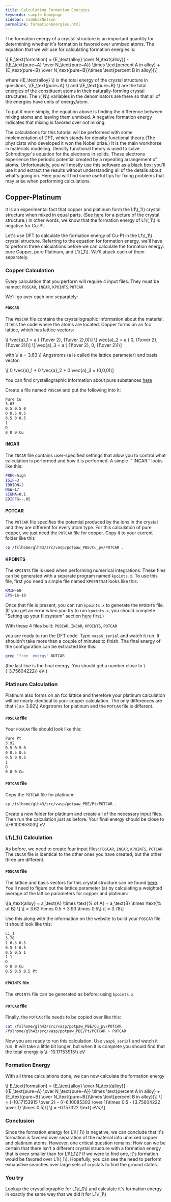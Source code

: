 ```yaml
---
title: Calculating Formation Energies
keywords: sample homepage
sidebar: sidebarNelson
permalink: formationEnergies.html
---
```


<script type="text/javascript"
        src="https://cdnjs.cloudflare.com/ajax/libs/mathjax/2.7.0/MathJax.js?config=TeX-AMS_CHTML"></script>

The formation energy of a crystal structure is an important quantity
for determining whether it's formation is favored over unmixed atoms.
The equation that we will use for calculating formation energies is:

\\[ E_\text{formation} = {E_\text{alloy} \over N_\text{alloy}} - ({E_\text{pure~A} \over N_\text{pure~A}} \times \text{percent A in alloy} + {E_\text{pure~B} \over N_\text{pure~B}}\times \text{percent B in alloy})\\]

where \\(E_\text{alloy} \\) is the total energy of the crystal
structure in questions, \\(E_\text{pure~A} \\) and \\(E_\text{pure~B}
\\) are the total energies of the constituent atoms in their
naturally-forming crystal structures.  The \\( N\\) variables in the
denominators are there so that all of the energies have units of
energy/atom.

To put it more simply, the equation above is finding the difference
between mixing atoms and leaving them unmixed.  A negative formation
energy indicates that mixing is favored over not mixing.  

The calculations for this tutorial will be performed with some
implementation of DFT, which stands for density functional theory.(The
physicists who developed it won the Nobel prize.) It is the main workhorse in
materials modeling.  Density functional theory is used to solve
Schrodinger's equation for the electrons in solids.  These electrons
experience the periodic potential created by a repeating arrangement
of atoms.  Unfortunately, you will mostly use this software as a black
box; you'll use it and extract the results without understanding all
of the details about what's going on.  Here you will find some useful
tips for fixing problems that may arise when performing calculations.


## Copper-Platinum

It is an experimental fact that copper and platinum form the L1\\(_1\\) crystal structure when mixed in
equal parts.  (See [here][l11] for a
picture of the crystal structure.) In other words, we know that the
formation energy of L1\\(_1\\) is negative for Cu-Pt.  


Let's use DFT to calculate the formation energy of Cu-Pt in the L1\\(_1\\)
crystal structure.  Referring to the equation for formation energy,
we'll have to perform three calculations before we can calculate the
formation energy:  pure Copper, pure Platinum, and L1\\(_1\\).  We'll
attack each of them separately.

### Copper Calculation
Every calculation that you perform will require 4 input files. They
must be named: ```POSCAR```, ```INCAR```, ```KPOINTS```,```POTCAR```

We'll go over each one separately:

#### ```POSCAR```

The ```POSCAR``` file contains the crystallographic information about
the material.  It tells the code where the atoms are located.
Copper forms on an fcc lattice, which has lattice vectors:

\\[ \vec{a}_1 = a ( {1\over 2}, {1\over 2},0)\\]
\\[ \vec{a}_2 = a ( 0, {1\over 2}, {1\over 2})\\]
\\[ \vec{a}_3 = a ( {1\over 2}, 0, {1\over 2})\\]

with \\( a = 3.63 \\) Angstroms (a is called the lattice parameter) and basis vector:

\\[ 0 \vec{a}_1 + 0 \vec{a}_2 + 0 \vec{a}_3 = (0,0,0)\\]

You can find crystallographic information about pure substances
[here][periodicTable]

Create a file named ```POSCAR``` and put the following into it:
```bash
Pure Cu	
3.63
0.5 0.5	0
0 0.5 0.5
0.5 0 0.5
1
D
0 0 0 Cu
```


#### INCAR
The ```INCAR``` file contains user-specified settings that allow you
to control what calculation is performed and how it is performed.  A
simple ```INCAR`` looks like this:

```bash
PREC=high
ISIF=3
IBRION=2
NSW=17
SIGMA=0.1
EDIFFG=-.05
```

#### POTCAR
The ```POTCAR``` file specifies the potential produced by the ions in
the crystal and they are different for every atom type.  For this
calculation of pure copper, we just need the ```POTCAR``` file for
copper.  Copy it to your current folder like this

```bash
cp /fslhome/glh43/src/vasp/potpaw_PBE/Cu_pv/POTCAR .
```

#### KPOINTS
The ```KPOINTS``` file is used when performing numerical
integrations.  These files can be generated with a separate program
named ```kpoints.x```.  To use this file, first you need a simple file named
```KPGEN``` that looks like this:

```bash
RMIN=60
EPS=1e-10
```

Once that file is present, you can run ```kpoints.x``` to generate the
```KPOINTS``` file. (If you get an error when you try to run
```kpoints.x```, you should complete
"Setting up your filesystem" section [here](gettingStarted.html) first.)


With these 4 files built: ```POSCAR```, ```INCAR```, ```KPOINTS```,
```POTCAR```

you are ready to run the DFT code.  Type ```vasp6_serial``` and watch
it run.  It shouldn't take more than a couple of minutes to finish.
The final energy of the configuration can be extracted like this:

```bash
grep "free  energy" OUTCAR
```
(the last line is the final energy.  You should get a number close to
\\(-3.75604222\\) eV )

### Platinum Calculation
Platinum also forms on an fcc lattice and therefore your platinum
calculation will be nearly identical to your copper calculation.  The
only differences are that \\( a= 3.92\\) Angstroms for platinum and the
```POTCAR``` file is different.

#### ```POSCAR``` file
Your ```POSCAR``` file should look like this:

```bash
Pure Pt
3.92
0.5 0.5	0
0 0.5 0.5
0.5 0 0.5
1
D
0 0 0 Cu
```


#### ```POTCAR``` file

Copy the ```POTCAR``` file for platinum:

```bash
cp /fslhome/glh43/src/vasp/potpaw_PBE/Pt/POTCAR .
```

 Create a new folder for platinum and create all of the necessary
input files.  Then run the calculation just as before. Your final
energy should be close to \\(-6.10085303\\) eV
  
### L1\\(_1\\) Calculation
As before, we need to create four input files: ```POSCAR```, ```INCAR```, ```KPOINTS```,
```POTCAR```.  The ```INCAR``` file is identical to the other ones you
have created, but the other three are different.


#### ```POSCAR``` file

The lattice and
basis vectors for this crystal structure can be found
[here][l11]. You'll need to figure out the lattice parameter (a) by
calculating a weighted average of the lattice parameters for copper and
platinum:

\\[a_\text{alloy} = a_\text{A} \times \text{\% of A} + a_\text{B} \times \text{\% of B} \\]
\\[ = 3.62 \times 0.5 + 3.93 \times 0.5\\]
\\[ = 3.78\\]

Use this along with the information on the website to build your
```POSCAR``` file.  It should look like this:

```bash
L1_1
3.78
1 0.5 0.5
0.5 1 0.5
0.5 0.5 1
1 1
D
0 0 0 Cu
0.5 0.5 0.5 Pt
```


#### ```KPOINTS``` file

The ```KPOINTS``` file can be generated as before: using ```kpoints.x```

#### ```POTCAR``` file

Finally, the ```POTCAR``` file needs to be copied over like this:

``` bash
cat /fslhome/glh43/src/vasp/potpaw_PBE/Cu_pv/POTCAR
/fslhome/glh43/src/vasp/potpaw_PBE/Pt/POTCAR > POTCAR
```

Now you are ready to run this calculation.  Use ```vasp6_serial``` and
watch it run.  It will take a little bit longer, but when it is complete you should find that the total
energy is \\( -10.17153915\\) eV
### Formation Energy

With all three calculations done, we can now calculate the formation energy

\\[ E_\text{formation} = {E_\text{alloy} \over N_\text{alloy}} - ({E_\text{pure~A} \over N_\text{pure~A}} \times \text{percent A in alloy} + {E_\text{pure~B} \over N_\text{pure~B}}\times \text{percent B in alloy})\\]
\\[ = {-10.17153915 \over 2} - ({-6.10085303 \over 1}\times 0.5 - {3.75604222 \over 1} \times 0.5)\\]
\\[ = -0.157322 \text{ eVs}\\]


### Conclusion
Since the formation energy for L1\\(_1\\) is negative, we can conclude
that it's formation is favored over separation of the material into
unmixed copper and platinum atoms.  However, one critical question
remains:  How can we be certain that there isn't a different crystal
structure with a formation energy that is even smaller than for
L1\\(_1\\)?  If we were to find one, it's formation would be favored
over L1\\(_1\\).   Hopefully, you can see the need to perform
exhaustive searches over large sets of crystals to find the ground
states. 


### You try

Lookup the crystallographic for L1\\(_0\\) and calculate it's
formation energy in exactly the same way that we did it for L1\\(_1\\)

[l11]:https://homepage.univie.ac.at/michael.leitner/lattice/struk/l1_1.html
[periodicTable]:https://periodictable.com/Properties/A/CrystalStructure.html
